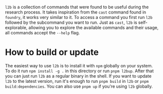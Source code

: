 `l2b` is a collection of commands that were found to be useful during the research process.
It takes inspiration from the `cast` command found in `foundry`, it works very similar to it.
To access a command you first run `l2b` followed by the subcommand you want to run.
Just as `cast`, `l2b` is self-explorable, allowing you to explore the available commands and their usage, all commands accept the `--help` flag.

# How to build or update

The easiest way to use `l2b` is to install it with `npm` globally on your system.
To do it run `npm install -g .` in this directory or run `pnpm l2bup`.
After that you can just run `l2b` as a regular binary in the shell.
If you want to update `l2b` to the latest version, run it's enough to run `pnpm build` in `l2b` or `pnpm build:dependencies`. You can also use `pnpm up` if you're using `l2b` globally.
